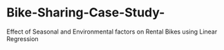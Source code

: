 # Bike-Sharing-Case-Study-
Effect of Seasonal and Environmental factors on Rental Bikes using Linear Regression
